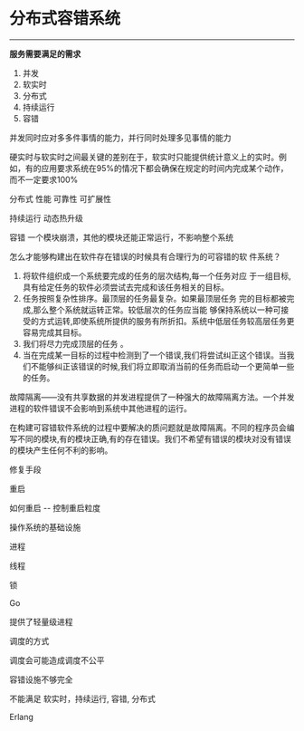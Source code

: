 # 分布式容错系统

---
**服务需要满足的需求**

 1. 并发
 2. 软实时
 3. 分布式
 4. 持续运行
 5. 容错


并发同时应对多多件事情的能力，并行同时处理多见事情的能力

硬实时与软实时之间最关键的差别在于，软实时只能提供统计意义上的实时。例如，有的应用要求系统在95%的情况下都会确保在规定的时间内完成某个动作，而不一定要求100%

分布式  性能  可靠性  可扩展性

持续运行 动态热升级

容错 一个模块崩溃，其他的模块还能正常运行，不影响整个系统

怎么才能够构建出在软件存在错误的时候具有合理行为的可容错的软 件系统？

1. 将软件组织成一个系统要完成的任务的层次结构,每一个任务对应 于一组目标,具有给定任务的软件必须尝试去完成和该任务相关的目标。
2. 任务按照复杂性排序。最顶层的任务最复杂。如果最顶层任务 完的目标都被完成,那么整个系统就运转正常。较低层次的任务应当能 够保持系统以一种可接受的方式运转,即使系统所提供的服务有所折扣。系统中低层任务较高层任务更容易完成其目标。
3. 我们将尽力完成顶层的任务 。
4. 当在完成某一目标的过程中检测到了一个错误,我们将尝试纠正这个错误。当我们不能够纠正该错误的时候,我们将立即取消当前的任务而启动一个更简单一些的任务。


故障隔离——没有共享数据的并发进程提供了一种强大的故障隔离方法。一个并发进程的软件错误不会影响到系统中其他进程的运行。

在构建可容错软件系统的过程中要解决的质问题就是故障隔离。不同的程序员会编写不同的模块,有的模块正确,有的存在错误。我们不希望有错误的模块对没有错误的模块产生任何不利的影响。


修复手段

重启

如何重启 -- 控制重启粒度


操作系统的基础设施

进程

线程

锁

Go

提供了轻量级进程

调度的方式

调度会可能造成调度不公平

容错设施不够完全

不能满足 软实时，持续运行, 容错, 分布式

Erlang
